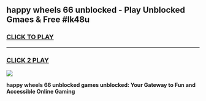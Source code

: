 
## happy wheels 66 unblocked - Play Unblocked Gmaes & Free #lk48u
<h3>
<a href="https://news.freeplayer.one?title=happy_wheels_66_unblocked&ref=24F">CLICK TO PLAY</a></h3>
<hr>

<h3>
<a href="https://news.freeplayer.one?title=happy_wheels_66_unblocked&ref=24F">CLICK 2 PLAY</a>
  
</h3>

<a href="https://news.freeplayer.one?title=happy_wheels_66_unblocked&ref=24F/"><img src="https://clearcache.store/games.png"></a>


**happy wheels 66 unblocked games unblocked: Your Gateway to Fun and Accessible Online Gaming**
